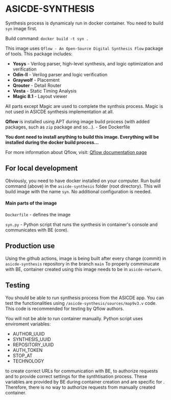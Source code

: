# ASICDE-SYNTHESIS

Synthesis process is dynamicaly run in docker container. You need to build `syn` image first.

Build command:
`docker build -t syn .`

This image uses `Qflow - An Open-Source Digital Synthesis Flow` package of tools.
This package includes:
- **Yosys** - Verilog parser, high-level synthesis, and logic optimization and verification
- **Odin-II** - Verilog parser and logic verification
- **Graywolf** - Placement
- **Qrouter** - Detail Router
- **Vesta** - Static Timing Analysis
- **Magic 8.1** - Layout viewer

All parts except Magic are used to complete the synthsis process. Magic is not used in ASICDE synthesis implementation at all.

**Qflow** is installed using APT during image build process (with added packages, such as `zip` package and so...). - See Dockerfile

**You dont need to install anything to build this image. Everything will be installed during the docker build process...**

For more information about Qflow, visit: [Qflow documentation page](http://opencircuitdesign.com/qflow/ "Qflow documentation")

## For local development
Obviously, you need to have docker installed on your computer.
Run build command (above) in the `asicde-synthesis` folder (root directory).
This will build image with the name `syn`. No additional configuration is needed.

#### Main parts of the image
`Dockerfile` - defines the image

`syn.py` - Python script that runs the synthesis in container's console and communicates with BE (core).

## Production use
Using the github actions, image is being built after every change (commit) in `asicde-synthesis` repository in the branch `main`
To properly comminucate with BE, container created using this image needs to be in `asicde-network`.

## Testing
You should be able to run synthesis process from the ASICDE app.
You can test the functionalities using `/asicde-synthesis/sources/map9v3.v` code. This code is recommended for testing by Qflow authors.

You will not be able to run container manually. Python script uses enviroment variables:

- AUTHOR_UUID
- SYNTHESIS_UUID
- REPOSITORY_UUID
- AUTH_TOKEN
- STOP_AT
- TECHNOLOGY

to create correct URLs for communication with BE, to authorize requests and to provide correct settings for the synthtisation process. These variables are provided by BE during container creation and are specific for . Therefore, there is no way to authorize requests from manually created container.

